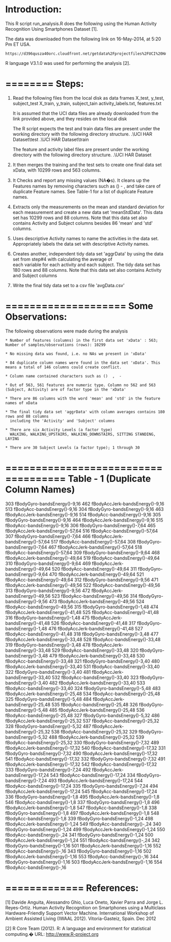 

 Introduction:
 =============
This R script run_analysis.R does the following using the Human Activity Recognition Using Smartphones Dataset [1].

The data was downloaded from the following link on 16-May-2014, at 5:20 Pm ET USA.

    https://d396qusza40orc.cloudfront.net/getdata%2Fprojectfiles%2FUCI%20HAR%20Dataset.zip 

R language V3.1.0 was used for performing the analysis [2].

========
 Steps:
========
1. Read the following files from the local disk as data frames
	X_test, y_test, subject_test
	X_train, y_train, subject_tain
	activity_labels.txt, features.txt

   It is assumed that the UCI data files are already downloaded from the link provided above, and they resides on the   local disk

   The R script expects the test and train data files are present under the working directory with the following directory structure.
	.\UCI HAR Dataset\test
	.\UCI HAR Dataset\train

   The feature and activity label files are present under the working directory with the following directory structure.
	.\UCI HAR Dataset

2. It then merges the training and the test sets to create one final data set xData, with 10299 rows and 563 columns.

3. It Checks and report any missing values (NA�s). It cleans up the Features names by removing characters such as () - ,
   and take care of duplicate Feature names. See Table-1 for a list of duplicate Feature names.

4. Extracts only the measurements on the mean and standard deviation for each measurement and create a new data set 'meanStdData'. 
   This data set has 10299 rows and 88 columns. Note that this data set also contains Activity and Subject columns besides 
   86 'mean' and 'std' columns. 

5. Uses descriptive Activity names to name the activities in the data set. Appropriately labels the data set with descriptive 
   Activity names. 

6. Creates another, independent tidy data set 'aggrData' by using the data set from step#4 with calculating the average of  
   each variable for each activity and each subject. The tidy data set has 180 rows and 88 columns. Note that this data set also
   contains Activity and Subject columns

7. Write the final tidy data set to a csv file 'avgData.csv'


====================
 Some Observations: 
====================

The following observations were made during the analysis

    * Number of features (columns) in the first data set 'xData' : 563;  Number of samples/observations (rows): 10299

    * No missing data was found, i.e. no NAs we present in 'xData' 

    * 84 duplicate column names were found in the data set 'xData'. This means a total of 146 columns could create conflict.

    * Column name contained characters such as ()  ,  -

    * Out of 563, 561 features are numeric type. Column no 562 and 563 (Subject, Activity) are of factor type in the 'xData'

    * There are 86 columns with the word 'mean' and 'std' in the feature names of xData

    * The final tidy data set 'aggrData' with column averages contains 180 rows and 88 columns 
      including the 'Activity' and 'Subject' columns

    * There are six Activity Levels (a factor type)
      WALKING, WALKING_UPSTAIRS, WALKING_DOWNSTAIRS, SITTING STANDING, LAYING

    * There are 30 Subject Levels (a factor type); 1 through 30


====================================
 Table - 1 (Duplicate Column Names) 
====================================

303 fBodyGyro-bandsEnergy()-9,16  462 fBodyAccJerk-bandsEnergy()-9,16   513 fBodyAcc-bandsEnergy()-9,16
304 fBodyGyro-bandsEnergy()-9,16  463 fBodyAccJerk-bandsEnergy()-9,16   514 fBodyAcc-bandsEnergy()-9,16
305 fBodyGyro-bandsEnergy()-9,16  464 fBodyAccJerk-bandsEnergy()-9,16   515 fBodyAcc-bandsEnergy()-9,16
306 fBodyGyro-bandsEnergy()-7,64  465 fBodyAccJerk-bandsEnergy()-57,64	516 fBodyAcc-bandsEnergy()-57,64
307 fBodyGyro-bandsEnergy()-7,64  466 fBodyAccJerk-bandsEnergy()-57,64	517 fBodyAcc-bandsEnergy()-57,64
308 fBodyGyro-bandsEnergy()-7,64  467 fBodyAccJerk-bandsEnergy()-57,64	518 fBodyAcc-bandsEnergy()-57,64
309 fBodyGyro-bandsEnergy()-9,64  468 fBodyAccJerk-bandsEnergy()-49,64	519 fBodyAcc-bandsEnergy()-49,64
310 fBodyGyro-bandsEnergy()-9,64  469 fBodyAccJerk-bandsEnergy()-49,64	520 fBodyAcc-bandsEnergy()-49,64
311 fBodyGyro-bandsEnergy()-9,64  470 fBodyAccJerk-bandsEnergy()-49,64	521 fBodyAcc-bandsEnergy()-49,64
312 fBodyGyro-bandsEnergy()-9,56  471 fBodyAccJerk-bandsEnergy()-49,56	522 fBodyAcc-bandsEnergy()-49,56
313 fBodyGyro-bandsEnergy()-9,56  472 fBodyAccJerk-bandsEnergy()-49,56	523 fBodyAcc-bandsEnergy()-49,56
314 fBodyGyro-bandsEnergy()-9,56  473 fBodyAccJerk-bandsEnergy()-49,56	524 fBodyAcc-bandsEnergy()-49,56
315 fBodyGyro-bandsEnergy()-1,48  474 fBodyAccJerk-bandsEnergy()-41,48	525 fBodyAcc-bandsEnergy()-41,48
316 fBodyGyro-bandsEnergy()-1,48  475 fBodyAccJerk-bandsEnergy()-41,48	526 fBodyAcc-bandsEnergy()-41,48
317 fBodyGyro-bandsEnergy()-1,48  476 fBodyAccJerk-bandsEnergy()-41,48	527 fBodyAcc-bandsEnergy()-41,48
318 fBodyGyro-bandsEnergy()-3,48  477 fBodyAccJerk-bandsEnergy()-33,48	528 fBodyAcc-bandsEnergy()-33,48
319 fBodyGyro-bandsEnergy()-3,48  478 fBodyAccJerk-bandsEnergy()-33,48	529 fBodyAcc-bandsEnergy()-33,48
320 fBodyGyro-bandsEnergy()-3,48  479 fBodyAccJerk-bandsEnergy()-33,48	530 fBodyAcc-bandsEnergy()-33,48
321 fBodyGyro-bandsEnergy()-3,40  480 fBodyAccJerk-bandsEnergy()-33,40	531 fBodyAcc-bandsEnergy()-33,40
322 fBodyGyro-bandsEnergy()-3,40  481 fBodyAccJerk-bandsEnergy()-33,40	532 fBodyAcc-bandsEnergy()-33,40
323 fBodyGyro-bandsEnergy()-3,40  482 fBodyAccJerk-bandsEnergy()-33,40	533 fBodyAcc-bandsEnergy()-33,40
324 fBodyGyro-bandsEnergy()-5,48  483 fBodyAccJerk-bandsEnergy()-25,48	534 fBodyAcc-bandsEnergy()-25,48
325 fBodyGyro-bandsEnergy()-5,48  484 fBodyAccJerk-bandsEnergy()-25,48	535 fBodyAcc-bandsEnergy()-25,48
326 fBodyGyro-bandsEnergy()-5,48  485 fBodyAccJerk-bandsEnergy()-25,48	536 fBodyAcc-bandsEnergy()-25,48
327 fBodyGyro-bandsEnergy()-5,32  486 fBodyAccJerk-bandsEnergy()-25,32	537 fBodyAcc-bandsEnergy()-25,32
328 fBodyGyro-bandsEnergy()-5,32  487 fBodyAccJerk-bandsEnergy()-25,32	538 fBodyAcc-bandsEnergy()-25,32
329 fBodyGyro-bandsEnergy()-5,32  488 fBodyAccJerk-bandsEnergy()-25,32	539 fBodyAcc-bandsEnergy()-25,32
330 fBodyGyro-bandsEnergy()-7,32  489 fBodyAccJerk-bandsEnergy()-17,32	540 fBodyAcc-bandsEnergy()-17,32
331 fBodyGyro-bandsEnergy()-7,32  490 fBodyAccJerk-bandsEnergy()-17,32	541 fBodyAcc-bandsEnergy()-17,32
332 fBodyGyro-bandsEnergy()-7,32  491 fBodyAccJerk-bandsEnergy()-17,32	542 fBodyAcc-bandsEnergy()-17,32
333 fBodyGyro-bandsEnergy()-7,24  492 fBodyAccJerk-bandsEnergy()-17,24	543 fBodyAcc-bandsEnergy()-17,24
334 fBodyGyro-bandsEnergy()-7,24  493 fBodyAccJerk-bandsEnergy()-17,24	544 fBodyAcc-bandsEnergy()-17,24
335 fBodyGyro-bandsEnergy()-7,24  494 fBodyAccJerk-bandsEnergy()-17,24  545 fBodyAcc-bandsEnergy()-17,24
336 fBodyGyro-bandsEnergy()-1,8	  495 fBodyAccJerk-bandsEnergy()-1,8    546 fBodyAcc-bandsEnergy()-1,8
337 fBodyGyro-bandsEnergy()-1,8   496 fBodyAccJerk-bandsEnergy()-1,8    547 fBodyAcc-bandsEnergy()-1,8
338 fBodyGyro-bandsEnergy()-1,8	  497 fBodyAccJerk-bandsEnergy()-1,8    548 fBodyAcc-bandsEnergy()-1,8
339 fBodyGyro-bandsEnergy()-1,24  498 fBodyAccJerk-bandsEnergy()-1,24   549 fBodyAcc-bandsEnergy()-,24
340 fBodyGyro-bandsEnergy()-1,24  499 fBodyAccJerk-bandsEnergy()-1,24   550 fBodyAcc-bandsEnergy()-,24
341 fBodyGyro-bandsEnergy()-1,24  500 fBodyAccJerk-bandsEnergy()-1,24   551 fBodyAcc-bandsEnergy()-,24
342 fBodyGyro-bandsEnergy()-1,16  501 fBodyAccJerk-bandsEnergy()-1,16   552 fBodyAcc-bandsEnergy()-,16
343 fBodyGyro-bandsEnergy()-1,16  502 fBodyAccJerk-bandsEnergy()-1,16   553 fBodyAcc-bandsEnergy()-,16
344 fBodyGyro-bandsEnergy()-1,16  503 fBodyAccJerk-bandsEnergy()-1,16   554 fBodyAcc-bandsEnergy()-,16


=============
 References:
=============
[1] Davide Anguita, Alessandro Ghio, Luca Oneto, Xavier Parra and Jorge L. Reyes-Ortiz. Human Activity Recognition on Smartphones using a Multiclass Hardware-Friendly Support Vector Machine. International Workshop of Ambient Assisted Living (IWAAL 2012). Vitoria-Gasteiz, Spain. Dec 2012

[2] R Core Team (2012). R: A language and environment for statistical computing.� URL: http://www.R-project.org
